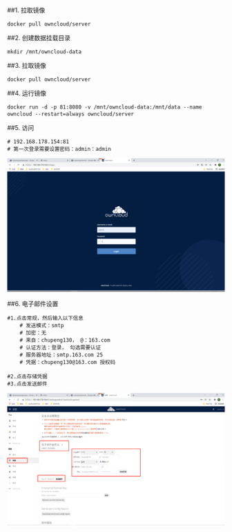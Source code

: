 ##1. 拉取镜像
```shell
docker pull owncloud/server
```
##2. 创建数据挂载目录
```shell
mkdir /mnt/owncloud-data
```
##3. 拉取镜像
```shell
docker pull owncloud/server
```
##4. 运行镜像
```shell
docker run -d -p 81:8080 -v /mnt/owncloud-data:/mnt/data --name owncloud --restart=always owncloud/server
```
##5. 访问
```shell
# 192.168.178.154:81
# 第一次登录需要设置密码：admin：admin
```
![owncloud1](../../../assets/images/owncloud1.png)

##6. 电子邮件设置
```shell
#1.点击常规，然后输入以下信息
    # 发送模式：smtp
    # 加密：无
    # 来自：chupeng130， @：163.com
    # 认证方法：登录， 勾选需要认证
    # 服务器地址：smtp.163.com 25
    # 凭据：chupeng130@163.com 授权码

#2.点击存储凭据
#3.点击发送邮件
```
![owncloud2](../../../assets/images/owncloud2.png)

